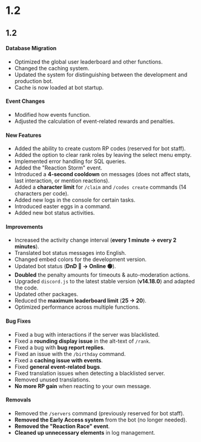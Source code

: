 # 1.2

## 1.2

#### Database Migration

* Optimized the global user leaderboard and other functions.
* Changed the caching system.
* Updated the system for distinguishing between the development and production bot.
* Cache is now loaded at bot startup.

#### Event Changes

* Modified how events function.
* Adjusted the calculation of event-related rewards and penalties.

#### New Features

* Added the ability to create custom RP codes (reserved for bot staff).
* Added the option to clear rank roles by leaving the select menu empty.
* Implemented error handling for SQL queries.
* Added the "Reaction Storm" event.
* Introduced a **4-second cooldown** on messages (does not affect stats, last interaction, or mention reactions).
* Added a **character limit** for `/claim` and `/codes create` commands (14 characters per code).
* Added new logs in the console for certain tasks.
* Introduced easter eggs in a command.
* Added new bot status activities.

#### Improvements

* Increased the activity change interval (**every 1 minute → every 2 minutes**).
* Translated bot status messages into English.
* Changed embed colors for the development version.
* Updated bot status (**DnD 🔴 → Online 🟢**).
* **Doubled** the penalty amounts for timeouts & auto-moderation actions.
* Upgraded `discord.js` to the latest stable version (**v14.18.0**) and adapted the code.
* Updated other packages.
* Reduced the **maximum leaderboard limit** (**25 → 20**).
* Optimized performance across multiple functions.

#### Bug Fixes

* Fixed a bug with interactions if the server was blacklisted.
* Fixed a **rounding display issue** in the alt-text of `/rank`.
* Fixed a bug with **bug report replies**.
* Fixed an issue with the `/birthday` command.
* Fixed a **caching issue with events**.
* Fixed **general event-related bugs**.
* Fixed translation issues when detecting a blacklisted server.
* Removed unused translations.
* **No more RP gain** when reacting to your own message.

#### Removals

* Removed the `/servers` command (previously reserved for bot staff).
* **Removed the Early Access system** from the bot (no longer needed).
* **Removed the "Reaction Race" event**.
* **Cleaned up unnecessary elements** in log management.
